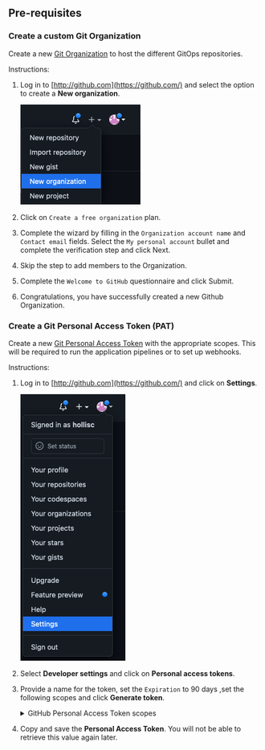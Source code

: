 ## Pre-requisites

### Create a custom Git Organization

Create a new [Git Organization](https://docs.github.com/en/organizations/collaborating-with-groups-in-organizations/creating-a-new-organization-from-scratch) to host the different GitOps repositories. 

Instructions: 

1. Log in to [http://github.com](https://github.com/) and select the option to create a **New organization**.

    ![New Organization](images/github-new-org.png)

2. Click on `Create a free organization` plan. 

3. Complete the wizard by filling in the `Organization account name` and `Contact email` fields.  Select the `My personal account` bullet and complete the verification step and click Next. 

4. Skip the step to add members to the Organization. 

5. Complete the `Welcome to GitHub` questionnaire and click Submit.

6. Congratulations, you have successfully created a new Github Organization.


### Create a Git Personal Access Token (PAT)

Create a new [Git Personal Access Token](https://docs.github.com/en/github/authenticating-to-github/keeping-your-account-and-data-secure/creating-a-personal-access-token) with the appropriate scopes.  This will be required to run the application pipelines or to set up webhooks. 

Instructions: 

1. Log in to [http://github.com](https://github.com/) and click on **Settings**.

    ![New Organization](images/github-settings.png)

2. Select **Developer settings** and click on **Personal access tokens**.

3. Provide a name for the token, set the `Expiration` to 90 days ,set the following scopes and click **Generate token**.

    <details>
    <summary> GitHub Personal Access Token scopes</summary>

    ![Token Scopes](images/github-pat-scopes.png){: style="max-height:850px"}    
    ![Token Scopes](images/github-pat-scopes2.png){: style="max-height:480px"}  

    </details>
  

4. Copy and save the **Personal Access Token**.  You will not be able to retrieve this value again later. 
